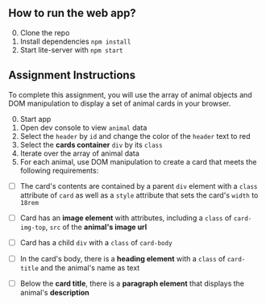 ## How to run the web app?

0. Clone the repo
1. Install dependencies `npm install`
2. Start lite-server with `npm start`


## Assignment Instructions
To complete this assignment, you will use the array of animal objects and DOM manipulation to display a set of animal cards in your browser. 

0. Start app
1. Open dev console to view `animal` data
2. Select the `header` by `id` and change the color of the `header` text to red
3. Select the **cards container** `div` by its `class`
4. Iterate over the array of animal data
5. For each animal, use DOM manipulation to create a card that meets the following requirements:
- [ ] The card's contents are contained by a parent `div` element with a `class` attribute of `card` as well as a `style` attribute that sets the card's `width` to `18rem`
- [ ] Card has an **image element** with attributes, including a `class` of `card-img-top`, `src` of the **animal's image url**
- [ ] Card has a child `div` with a `class` of `card-body`
- [ ] In the card's body, there is a **heading element** with a `class` of `card-title` and the animal's name as text
- [ ] Below the **card title**, there is a **paragraph element** that displays the animal's **description**


